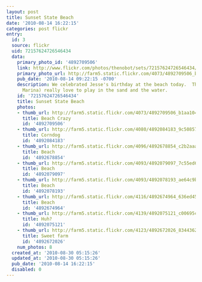 ```yaml
---
layout: post
title: Sunset State Beach
date: '2010-08-14 16:22:15'
categories: post flickr
entry:
  id: 3
  source: flickr
  uid: 72157624726546434
  data:
    primary_photo_id: '4892709506'
    link: http://www.flickr.com/photos/thenobot/sets/72157624726546434/
    primary_photo_url: http://farm5.static.flickr.com/4073/4892709506_b1aa104dae_m.jpg
    pub_date: '2010-08-14 09:22:15 -0700'
    description: We celebrated Jesse's birthday at the beach today.  The girls (especially
      Marina) really love to play in the sand and the water.
    id: '72157624726546434'
    title: Sunset State Beach
    photos:
    - thumb_url: http://farm5.static.flickr.com/4073/4892709506_b1aa104dae_s.jpg
      title: Beach Crazy
      id: '4892709506'
    - thumb_url: http://farm5.static.flickr.com/4080/4892084183_9c5085793b_s.jpg
      title: Corndog
      id: '4892084183'
    - thumb_url: http://farm5.static.flickr.com/4096/4892678854_c2b2aaa182_s.jpg
      title: Beach
      id: '4892678854'
    - thumb_url: http://farm5.static.flickr.com/4093/4892079097_7c55ed630a_s.jpg
      title: Beach
      id: '4892079097'
    - thumb_url: http://farm5.static.flickr.com/4093/4892078193_ae64c9bb41_s.jpg
      title: Beach
      id: '4892078193'
    - thumb_url: http://farm5.static.flickr.com/4116/4892674964_636ed45608_s.jpg
      title: Beach
      id: '4892674964'
    - thumb_url: http://farm5.static.flickr.com/4139/4892075121_c00695c59f_s.jpg
      title: Huh?
      id: '4892075121'
    - thumb_url: http://farm5.static.flickr.com/4123/4892672026_8344362db5_s.jpg
      title: Sweet farm
      id: '4892672026'
    num_photos: 8
  created_at: '2010-08-30 05:15:26'
  updated_at: '2010-08-30 05:15:26'
  pub_date: '2010-08-14 16:22:15'
  disabled: 0
---
```

